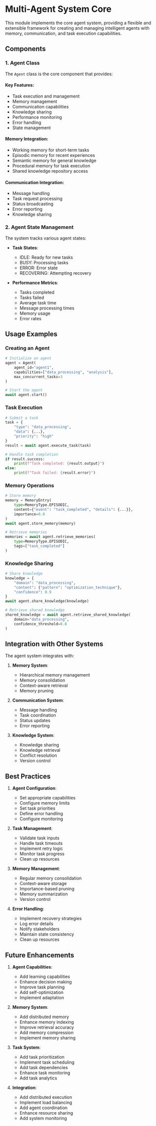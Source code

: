 # Multi-Agent System Core

This module implements the core agent system, providing a flexible and extensible framework for creating and managing intelligent agents with memory, communication, and task execution capabilities.

## Components

### 1. Agent Class

The `Agent` class is the core component that provides:

#### Key Features:
- Task execution and management
- Memory management
- Communication capabilities
- Knowledge sharing
- Performance monitoring
- Error handling
- State management

#### Memory Integration:
- Working memory for short-term tasks
- Episodic memory for recent experiences
- Semantic memory for general knowledge
- Procedural memory for task execution
- Shared knowledge repository access

#### Communication Integration:
- Message handling
- Task request processing
- Status broadcasting
- Error reporting
- Knowledge sharing

### 2. Agent State Management

The system tracks various agent states:

- **Task States**:
  - IDLE: Ready for new tasks
  - BUSY: Processing tasks
  - ERROR: Error state
  - RECOVERING: Attempting recovery

- **Performance Metrics**:
  - Tasks completed
  - Tasks failed
  - Average task time
  - Message processing times
  - Memory usage
  - Error rates

## Usage Examples

### Creating an Agent

```python
# Initialize an agent
agent = Agent(
    agent_id="agent1",
    capabilities=["data_processing", "analysis"],
    max_concurrent_tasks=3
)

# Start the agent
await agent.start()
```

### Task Execution

```python
# Submit a task
task = {
    "type": "data_processing",
    "data": {...},
    "priority": "high"
}
result = await agent.execute_task(task)

# Handle task completion
if result.success:
    print(f"Task completed: {result.output}")
else:
    print(f"Task failed: {result.error}")
```

### Memory Operations

```python
# Store memory
memory = MemoryEntry(
    type=MemoryType.EPISODIC,
    content={"event": "task_completed", "details": {...}},
    importance=0.8
)
await agent.store_memory(memory)

# Retrieve memories
memories = await agent.retrieve_memories(
    type=MemoryType.EPISODIC,
    tags=["task_completed"]
)
```

### Knowledge Sharing

```python
# Share knowledge
knowledge = {
    "domain": "data_processing",
    "content": {"pattern": "optimization_technique"},
    "confidence": 0.9
}
await agent.share_knowledge(knowledge)

# Retrieve shared knowledge
shared_knowledge = await agent.retrieve_shared_knowledge(
    domain="data_processing",
    confidence_threshold=0.8
)
```

## Integration with Other Systems

The agent system integrates with:

1. **Memory System**:
   - Hierarchical memory management
   - Memory consolidation
   - Context-aware retrieval
   - Memory pruning

2. **Communication System**:
   - Message handling
   - Task coordination
   - Status updates
   - Error reporting

3. **Knowledge System**:
   - Knowledge sharing
   - Knowledge retrieval
   - Conflict resolution
   - Version control

## Best Practices

1. **Agent Configuration**:
   - Set appropriate capabilities
   - Configure memory limits
   - Set task priorities
   - Define error handling
   - Configure monitoring

2. **Task Management**:
   - Validate task inputs
   - Handle task timeouts
   - Implement retry logic
   - Monitor task progress
   - Clean up resources

3. **Memory Management**:
   - Regular memory consolidation
   - Context-aware storage
   - Importance-based pruning
   - Memory summarization
   - Version control

4. **Error Handling**:
   - Implement recovery strategies
   - Log error details
   - Notify stakeholders
   - Maintain state consistency
   - Clean up resources

## Future Enhancements

1. **Agent Capabilities**:
   - Add learning capabilities
   - Enhance decision making
   - Improve task planning
   - Add self-optimization
   - Implement adaptation

2. **Memory System**:
   - Add distributed memory
   - Enhance memory indexing
   - Improve retrieval accuracy
   - Add memory compression
   - Implement memory sharing

3. **Task System**:
   - Add task prioritization
   - Implement task scheduling
   - Add task dependencies
   - Enhance task monitoring
   - Add task analytics

4. **Integration**:
   - Add distributed execution
   - Implement load balancing
   - Add agent coordination
   - Enhance resource sharing
   - Add system monitoring 